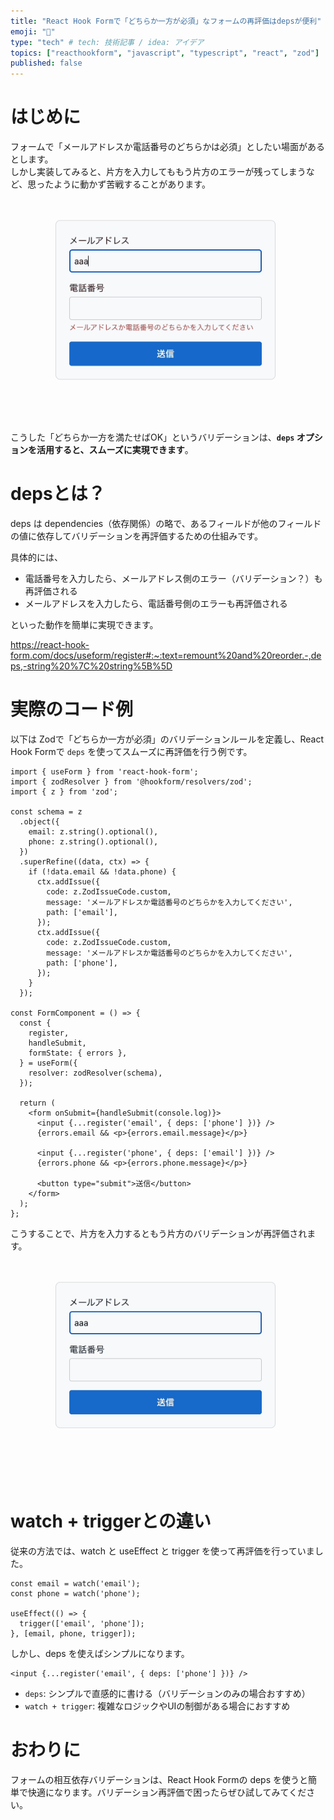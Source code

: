 ```yaml
---
title: "React Hook Formで「どちらか一方が必須」なフォームの再評価はdepsが便利"
emoji: "🔗"
type: "tech" # tech: 技術記事 / idea: アイデア
topics: ["reacthookform", "javascript", "typescript", "react", "zod"]
published: false
---
```


# はじめに

フォームで「メールアドレスか電話番号のどちらかは必須」としたい場面があるとします。  
しかし実装してみると、片方を入力してももう片方のエラーが残ってしまうなど、思ったように動かず苦戦することがあります。

![depsなし](/images/react-hook-form-deps/without-deps.gif)

こうした「どちらか一方を満たせばOK」というバリデーションは、**`deps` オプションを活用すると、スムーズに実現できます**。

# depsとは？

deps は dependencies（依存関係）の略で、あるフィールドが他のフィールドの値に依存してバリデーションを再評価するための仕組みです。

具体的には、

- 電話番号を入力したら、メールアドレス側のエラー（バリデーション？）も再評価される
- メールアドレスを入力したら、電話番号側のエラーも再評価される

といった動作を簡単に実現できます。

https://react-hook-form.com/docs/useform/register#:~:text=remount%20and%20reorder.-,deps,-string%20%7C%20string%5B%5D

# 実際のコード例

以下は Zodで「どちらか一方が必須」のバリデーションルールを定義し、React Hook Formで `deps` を使ってスムーズに再評価を行う例です。

```tsx
import { useForm } from 'react-hook-form';
import { zodResolver } from '@hookform/resolvers/zod';
import { z } from 'zod';

const schema = z
  .object({
    email: z.string().optional(),
    phone: z.string().optional(),
  })
  .superRefine((data, ctx) => {
    if (!data.email && !data.phone) {
      ctx.addIssue({
        code: z.ZodIssueCode.custom,
        message: 'メールアドレスか電話番号のどちらかを入力してください',
        path: ['email'],
      });
      ctx.addIssue({
        code: z.ZodIssueCode.custom,
        message: 'メールアドレスか電話番号のどちらかを入力してください',
        path: ['phone'],
      });
    }
  });

const FormComponent = () => {
  const {
    register,
    handleSubmit,
    formState: { errors },
  } = useForm({
    resolver: zodResolver(schema),
  });

  return (
    <form onSubmit={handleSubmit(console.log)}>
      <input {...register('email', { deps: ['phone'] })} />
      {errors.email && <p>{errors.email.message}</p>}

      <input {...register('phone', { deps: ['email'] })} />
      {errors.phone && <p>{errors.phone.message}</p>}

      <button type="submit">送信</button>
    </form>
  );
};
```

こうすることで、片方を入力するともう片方のバリデーションが再評価されます。

![depsあり](/images/react-hook-form-deps/with-deps.gif)

# watch + triggerとの違い

従来の方法では、watch と useEffect と trigger を使って再評価を行っていました。

```tsx
const email = watch('email');
const phone = watch('phone');

useEffect(() => {
  trigger(['email', 'phone']);
}, [email, phone, trigger]);
```

しかし、deps を使えばシンプルになります。

```tsx
<input {...register('email', { deps: ['phone'] })} />
```


- `deps`: シンプルで直感的に書ける（バリデーションのみの場合おすすめ）
- `watch + trigger`: 複雑なロジックやUIの制御がある場合におすすめ

# おわりに

フォームの相互依存バリデーションは、React Hook Formの deps を使うと簡単で快適になります。バリデーション再評価で困ったらぜひ試してみてください。